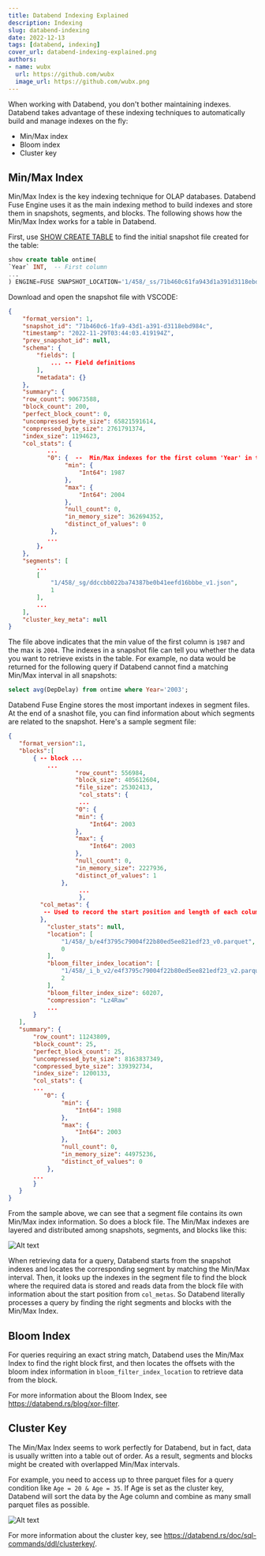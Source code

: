 ```yaml
---
title: Databend Indexing Explained
description: Indexing
slug: databend-indexing
date: 2022-12-13
tags: [databend, indexing]
cover_url: databend-indexing-explained.png
authors:
- name: wubx
  url: https://github.com/wubx
  image_url: https://github.com/wubx.png
---
```


When working with Databend, you don't bother maintaining indexes. Databend takes advantage of these indexing techniques to automatically build and manage indexes on the fly:

- Min/Max index
- Bloom index 
- Cluster key

## Min/Max Index
Min/Max Index is the key indexing technique for OLAP databases. Databend Fuse Engine uses it as the main indexing method to build indexes and store them in snapshots, segments, and blocks. The following shows how the Min/Max Index works for a table in Databend.

First, use [SHOW CREATE TABLE](https://databend.rs/doc/sql-commands/show/show-create-table) to find the initial snapshot file created for the table:

```sql
show create table ontime(
`Year` INT,  -- First column
...
) ENGINE=FUSE SNAPSHOT_LOCATION='1/458/_ss/71b460c61fa943d1a391d3118ebd984c_v1.json'
```

Download and open the snapshot file with VSCODE:

```json
{
    "format_version": 1,
    "snapshot_id": "71b460c6-1fa9-43d1-a391-d3118ebd984c",
    "timestamp": "2022-11-29T03:44:03.419194Z",
    "prev_snapshot_id": null,
    "schema": {
        "fields": [
            ... -- Field definitions
        ],
        "metadata": {}
    },  
    "summary": {
    "row_count": 90673588,
    "block_count": 200,
    "perfect_block_count": 0,
    "uncompressed_byte_size": 65821591614,
    "compressed_byte_size": 2761791374,
    "index_size": 1194623,
    "col_stats": {
           ...
           "0": {  --  Min/Max indexes for the first column 'Year' in the table
                "min": {
                    "Int64": 1987
                },
                "max": {
                    "Int64": 2004
                },
                "null_count": 0,
                "in_memory_size": 362694352,
                "distinct_of_values": 0
            },
           ...
        }，
    },
    "segments": [
        ...
        [
            "1/458/_sg/ddccbb022ba74387be0b41eefd16bbbe_v1.json",
            1
        ],
        ...
    ],
    "cluster_key_meta": null
}
```

The file above indicates that the min value of the first column is `1987` and the max is `2004`. The indexes in a snapshot file can tell you whether the data you want to retrieve exists in the table. For example, no data would be returned for the following query if Databend cannot find a matching Min/Max interval in all snapshots:

```sql
select avg(DepDelay) from ontime where Year='2003';
```

 Databend Fuse Engine stores the most important indexes in segment files. At the end of a snashot file, you can find information about which segments are related to the snapshot. Here's a sample segment file:

 ```json
 {
    "format_version":1,
    "blocks":[
        { -- block ...
            ...
                    "row_count": 556984,
                    "block_size": 405612604,
                    "file_size": 25302413,
                     "col_stats": {
                     ...
                    "0": {
                    "min": {
                        "Int64": 2003
                    },
                    "max": {
                        "Int64": 2003
                    },
                    "null_count": 0,
                    "in_memory_size": 2227936,
                    "distinct_of_values": 1
                },
                     ...
                     },
          "col_metas": {
           -- Used to record the start position and length of each column
          },
            "cluster_stats": null,
            "location": [
                "1/458/_b/e4f3795c79004f22b80ed5ee821edf23_v0.parquet",
                0
            ],
            "bloom_filter_index_location": [
                "1/458/_i_b_v2/e4f3795c79004f22b80ed5ee821edf23_v2.parquet",
                2
            ],
            "bloom_filter_index_size": 60207,
            "compression": "Lz4Raw"
            ...
        }    
    ],
    "summary": {
        "row_count": 11243809,
        "block_count": 25,
        "perfect_block_count": 25,
        "uncompressed_byte_size": 8163837349,
        "compressed_byte_size": 339392734,
        "index_size": 1200133,
        "col_stats": {
        ...
           "0": {
                "min": {
                    "Int64": 1988
                },
                "max": {
                    "Int64": 2003
                },
                "null_count": 0,
                "in_memory_size": 44975236,
                "distinct_of_values": 0
            },
        ...
        }
    }
}
```

From the sample above, we can see that a segment file contains its own Min/Max index information. So does a block file. The Min/Max indexes are layered and distributed among snapshots, segments, and blocks like this:

![Alt text](/img/blog/index-1.png)

When retrieving data for a query, Databend starts from the snapshot indexes and locates the corresponding segment by matching the Min/Max interval. Then, it looks up the indexes in the segment file to find the block where the required data is stored and reads data from the block file with information about the start position from `col_metas`. So Databend literally processes a query by finding the right segments and blocks with the Min/Max Index.

## Bloom Index

For queries requiring an exact string match, Databend uses the Min/Max Index to find the right block first, and then locates the offsets with the bloom index information in `bloom_filter_index_location` to retrieve data from the block.

For more information about the Bloom Index, see https://databend.rs/blog/xor-filter.

## Cluster Key

The Min/Max Index seems to work perfectly for Databend, but in fact, data is usually written into a table out of order. As a result, segments and blocks might be created with overlapped Min/Max intervals.

For example, you need to access up to three parquet files for a query condition like `Age = 20 & Age = 35`. If Age is set as the cluster key, Databend will sort the data by the Age column and combine as many small parquet files as possible.

![Alt text](/img/blog/index-2.png)

For more information about the cluster key, see https://databend.rs/doc/sql-commands/ddl/clusterkey/.